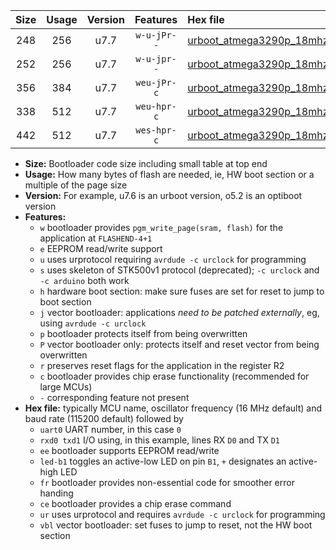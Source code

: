 |Size|Usage|Version|Features|Hex file|
|:-:|:-:|:-:|:-:|:--|
|248|256|u7.7|`w-u-jPr--`|[urboot_atmega3290p_18mhz432_38400bps_uart0_rxe0_txe1_led+b7_ur_vbl.hex](https://raw.githubusercontent.com/stefanrueger/urboot.hex/main/cores/megacore/atmega3290p/fcpu_18mhz432/38400_bps/urboot_atmega3290p_18mhz432_38400bps_uart0_rxe0_txe1_led+b7_ur_vbl.hex)|
|252|256|u7.7|`w-u-jpr--`|[urboot_atmega3290p_18mhz432_38400bps_uart0_rxe0_txe1_led+b7_fr_ur_vbl.hex](https://raw.githubusercontent.com/stefanrueger/urboot.hex/main/cores/megacore/atmega3290p/fcpu_18mhz432/38400_bps/urboot_atmega3290p_18mhz432_38400bps_uart0_rxe0_txe1_led+b7_fr_ur_vbl.hex)|
|356|384|u7.7|`weu-jPr-c`|[urboot_atmega3290p_18mhz432_38400bps_uart0_rxe0_txe1_ee_led+b7_fr_ce_ur_vbl.hex](https://raw.githubusercontent.com/stefanrueger/urboot.hex/main/cores/megacore/atmega3290p/fcpu_18mhz432/38400_bps/urboot_atmega3290p_18mhz432_38400bps_uart0_rxe0_txe1_ee_led+b7_fr_ce_ur_vbl.hex)|
|338|512|u7.7|`weu-hpr-c`|[urboot_atmega3290p_18mhz432_38400bps_uart0_rxe0_txe1_ee_led+b7_fr_ce_ur.hex](https://raw.githubusercontent.com/stefanrueger/urboot.hex/main/cores/megacore/atmega3290p/fcpu_18mhz432/38400_bps/urboot_atmega3290p_18mhz432_38400bps_uart0_rxe0_txe1_ee_led+b7_fr_ce_ur.hex)|
|442|512|u7.7|`wes-hpr-c`|[urboot_atmega3290p_18mhz432_38400bps_uart0_rxe0_txe1_ee_led+b7_fr_ce.hex](https://raw.githubusercontent.com/stefanrueger/urboot.hex/main/cores/megacore/atmega3290p/fcpu_18mhz432/38400_bps/urboot_atmega3290p_18mhz432_38400bps_uart0_rxe0_txe1_ee_led+b7_fr_ce.hex)|

- **Size:** Bootloader code size including small table at top end
- **Usage:** How many bytes of flash are needed, ie, HW boot section or a multiple of the page size
- **Version:** For example, u7.6 is an urboot version, o5.2 is an optiboot version
- **Features:**
  + `w` bootloader provides `pgm_write_page(sram, flash)` for the application at `FLASHEND-4+1`
  + `e` EEPROM read/write support
  + `u` uses urprotocol requiring `avrdude -c urclock` for programming
  + `s` uses skeleton of STK500v1 protocol (deprecated); `-c urclock` and `-c arduino` both work
  + `h` hardware boot section: make sure fuses are set for reset to jump to boot section
  + `j` vector bootloader: applications *need to be patched externally*, eg, using `avrdude -c urclock`
  + `p` bootloader protects itself from being overwritten
  + `P` vector bootloader only: protects itself and reset vector from being overwritten
  + `r` preserves reset flags for the application in the register R2
  + `c` bootloader provides chip erase functionality (recommended for large MCUs)
  + `-` corresponding feature not present
- **Hex file:** typically MCU name, oscillator frequency (16 MHz default) and baud rate (115200 default) followed by
  + `uart0` UART number, in this case `0`
  + `rxd0 txd1` I/O using, in this example, lines RX `D0` and TX `D1`
  + `ee` bootloader supports EEPROM read/write
  + `led-b1` toggles an active-low LED on pin `B1`, `+` designates an active-high LED
  + `fr` bootloader provides non-essential code for smoother error handing
  + `ce` bootloader provides a chip erase command
  + `ur` uses urprotocol and requires `avrdude -c urclock` for programming
  + `vbl` vector bootloader: set fuses to jump to reset, not the HW boot section
